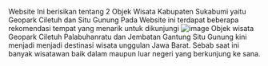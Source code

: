 Website Ini berisikan tentang 2 Objek Wisata Kabupaten Sukabumi yaitu Geopark Ciletuh dan Situ Gunung
Pada Website ini terdapat beberapa rekomendasi tempat yang menarik untuk dikunjungi
![image](https://github.com/Abdurrafi07/UCP1_PDW_20220140103/assets/127074558/7636d64e-0db3-4f73-9182-ec4f68388b7c)
Objek wisata Geopark Ciletuh Palabuhanratu dan Jembatan Gantung Situ Gunung kini menjadi menjadi destinasi wisata unggulan Jawa Barat. Sebab saat ini banyak wisatawan baik dalam maupun luar negeri yang berkunjung ke sana.
